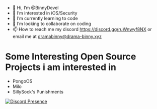 - 👋 Hi, I’m @BinnyDevel
- 👀 I’m interested in iOS/Security 
- 🌱 I’m currently learning to code
- 💞️ I’m looking to collaborate on coding
- 📫 How to reach me my discord https://discord.gg/ruWnwyf8NX or email me at dramabinny@drama-binny.xyz

# Some Interesting Open Source Projects i am interested in

* PongoOS 
* Milo
* SillySock's Punishments

[![Discord Presence](https://lanyard-profile-readme.vercel.app/api/294956096353730570)](https://discord.com/users/294956096353730570)
